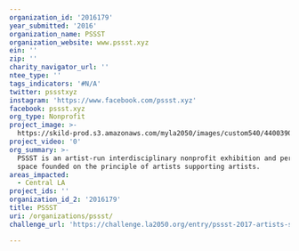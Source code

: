 ```yaml
---
organization_id: '2016179'
year_submitted: '2016'
organization_name: PSSST
organization_website: www.pssst.xyz
ein: ''
zip: ''
charity_navigator_url: ''
ntee_type: ''
tags_indicators: '#N/A'
twitter: pssstxyz
instagram: 'https://www.facebook.com/pssst.xyz'
facebook: pssst.xyz
org_type: Nonprofit
project_image: >-
  https://skild-prod.s3.amazonaws.com/myla2050/images/custom540/4400390065741-team91.jpg
project_video: '0'
org_summary: >-
  PSSST is an artist-run interdisciplinary nonprofit exhibition and performance
  space founded on the principle of artists supporting artists.
areas_impacted:
  - Central LA
project_ids: ''
organization_id_2: '2016179'
title: PSSST
uri: /organizations/pssst/
challenge_url: 'https://challenge.la2050.org/entry/pssst-2017-artists-supporting-artists'

---
```

